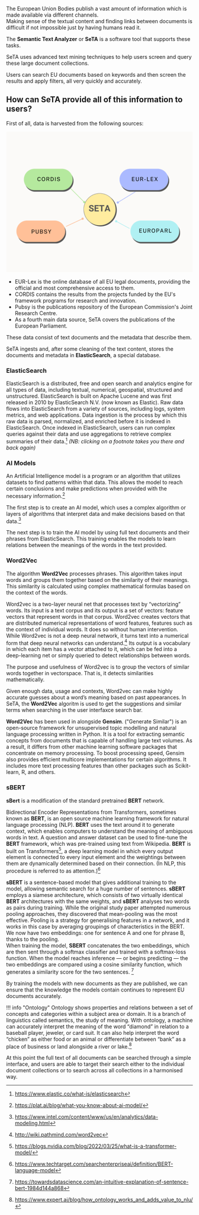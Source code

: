<!--  {{ customer.web }} -->

The European Union Bodies publish a vast amount of information which is made available via different channels.      
Making sense of the textual content and finding links between documents is difficult if not impossible just by having humans read it. 



The **Semantic Text Analyzer** or **SeTA** is a software tool that supports these tasks.     

SeTA uses advanced text mining techniques to help users screen and query these large document collections.   

Users can search EU documents based on keywords and then screen the results and apply filters, all very quickly and accurately.    


## How can SeTA provide all of this information to users?

First of all, data is harvested from the following sources:

![Screenshot](./img/data_sources.png)

- EUR-Lex is the online database of all EU legal documents, providing the official and most comprehensive access to them.      
- CORDIS contains the results from the projects funded by the EU's framework programs for research and innovation.      
- Pubsy is the publications repository of the European Commission's Joint Research Centre.     
- As a fourth main data source, SeTA covers the publications of the European Parliament.     

These data consist of text documents and the metadata that describe them.      

SeTA ingests and, after some cleaning of the text content, stores the documents and metadata in **ElasticSearch**, a special database.     


### ElasticSearch
ElasticSearch is a distributed, free and open search and analytics engine for all types of data, including textual, numerical, geospatial, structured and unstructured. ElasticSearch is built on Apache Lucene and was first released in 2010 by ElasticSearch N.V. (now known as Elastic).  Raw data flows into ElasticSearch from a variety of sources, including logs, system metrics, and web applications. Data ingestion is the process by which this raw data is parsed, normalized, and enriched before it is indexed in ElasticSearch. Once indexed in ElasticSearch, users can run complex queries against their data and use aggregations to retrieve complex summaries of their data.[^1] *(NB: clicking on a footnote takes you there and back again)*

### AI Models

An Artificial Intelligence model is a program or an algorithm that utilizes datasets to find patterns within that data. This allows the model to reach certain conclusions and make predictions when provided with the necessary information.[^2] 

The first step is to create an AI model, which uses a complex algorithm or layers of algorithms that interpret data and make decisions based on that data.[^3] 

The next step is to train the AI model by using full text documents and their phrases from ElasticSearch. This training enables the models to learn relations between the meanings of the words in the text provided. 


### Word2Vec

The algorithm **Word2Vec** processes phrases. This algorithm takes input words and groups them together based on the similarity of their meanings. This similarity is calculated using complex mathematical formulas based on the context of the words. 

Word2vec is a two-layer neural net that processes text by “vectorizing” words. Its input is a text corpus and its output is a set of vectors: feature vectors that represent words in that corpus. Word2vec creates vectors that are distributed numerical representations of word features, features such as the context of individual words. It does so without human intervention. While Word2vec is not a deep neural network, it turns text into a numerical form that deep neural networks can understand.[^4] Its output is a vocabulary in which each item has a vector attached to it, which can be fed into a deep-learning net or simply queried to detect relationships between words.

The purpose and usefulness of Word2vec is to group the vectors of similar words together in vectorspace. That is, it detects similarities mathematically. 

Given enough data, usage and contexts, Word2vec can make highly accurate guesses about a word’s meaning based on past appearances. 
In SeTA, the **Word2Vec** algoritm is used to get the suggestions and similar terms when searching in the user interfaxce search bar.

**Word2Vec** has been used in alongside **Gensim**. ("Generate Similar") is an open-source framework for unsupervised topic modelling and natural language processing written in Python. It is a tool for extracting semantic concepts from documents that is capable of handling large text volumes. As a result, it differs from other machine learning software packages that concentrate on memory processing. To boost processing speed, Gensim also provides efficient multicore implementations for certain algorithms. It includes more text processing features than other packages such as Scikit-learn, R, and others.



### sBERT
<!-- to ask  in which part is used sBERT-->
**sBert** is a modification of the standard pretrained **BERT** network.

Bidirectional Encoder Representations from Transformers, sometimes known as **BERT**, is an open source machine learning framework for natural language processing (NLP). **BERT** uses the text around it to generate context, which enables computers to understand the meaning of ambiguous words in text. A question and answer dataset can be used to fine-tune the **BERT** framework, which was pre-trained using text from Wikipedia.  **BERT** is built on Transformers[^5], a deep learning model in which every output element is connected to every input element and the weightings between them are dynamically determined based on their connection. (In NLP, this procedure is referred to as attention.)[^6]

**sBERT** is a sentence-based model that gives additional training to the model, allowing semantic search for a huge number of sentences. **sBERT** employs a siamese architecture, which consists of two virtually identical **BERT** architectures with the same weights, and **sBERT** analyses two words as pairs during training. While the original study paper attempted numerous pooling approaches, they discovered that mean-pooling was the most effective. Pooling is a strategy for generalising features in a network, and it works in this case by averaging groupings of characteristics in the BERT. We now have two embeddings: one for sentence A and one for phrase B, thanks to the pooling.     
When training the model, **SBERT** concatenates the two embeddings, which are then sent through a softmax classifier and trained with a softmax-loss function. When the model reaches inference — or begins predicting — the two embeddings are compared using a cosine similarity function, which generates a similarity score for the two sentences.
[^7] 

By training the models with new documents as they are published, we can ensure that the knowledge the models contain continues to represent EU documents accurately. 



!!! info "Ontology"
    Ontology shows properties and relations between a set of concepts and categories within a  subject area or domain. It is a branch of linguistics called semantics, the study of meaning. With ontology, a machine can accurately interpret the meaning of the word “diamond” in relation to a baseball player, jeweler, or card suit. It can also help interpret the word “chicken” as either food or an animal or differentiate between “bank” as a place of business or land alongside a river or lake.[^8]

At this point the full text of all documents can be searched through a simple interface, and users are able to target their search either to the individual document collections or to search across all collections in a harmonised way.



[^1]:https://www.elastic.co/what-is/elasticsearch
[^2]:https://plat.ai/blog/what-you-know-about-ai-model/
[^3]:https://www.intel.com/content/www/us/en/analytics/data-modeling.html
[^4]:http://wiki.pathmind.com/word2vec
[^5]:https://blogs.nvidia.com/blog/2022/03/25/what-is-a-transformer-model/
[^6]:https://www.techtarget.com/searchenterpriseai/definition/BERT-language-model
[^7]:https://towardsdatascience.com/an-intuitive-explanation-of-sentence-bert-1984d144a868
[^8]:https://www.expert.ai/blog/how_ontology_works_and_adds_value_to_nlu/
   